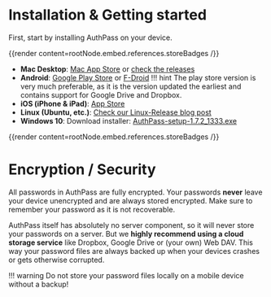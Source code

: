 # Installation & Getting started 

First, start by installing AuthPass on your device.

{{render content=rootNode.embed.references.storeBadges /}}

* **Mac Desktop**: [Mac App Store](https://apps.apple.com/app/authpass-password-manager/id1478552452?ls=1&mt=12&at=11l8ru) or [check the releases](https://github.com/authpass/authpass/releases)
* **Android**: [Google Play Store](https://play.google.com/store/apps/details?id=design.codeux.authpass&referrer=utm_source%3Dwebsite) or [F-Droid](https://f-droid.org/packages/design.codeux.authpass.fdroid/)
  !!! hint
      The play store version is very much preferable, as it is the version updated the earliest
      and contains support for Google Drive and Dropbox.
* **iOS (iPhone & iPad)**: [App Store](https://apps.apple.com/app/authpass-password-manager/id1479297675?ls=1&ct=website&at=11l8ru)
* **Linux (Ubuntu, etc.)**: [Check our Linux-Release blog post](/articles/linux-release/)
* **Windows 10**: Download installer: [AuthPass-setup-1.7.2_1333.exe](https://data.authpass.app/data/artifacts/AuthPass-setup-1.7.2_1333.exe)

{{render content=rootNode.embed.references.storeBadges /}}

# Encryption / Security

All passwords in AuthPass are fully encrypted. Your passwords **never** leave your device unencrypted and
are always stored encrypted. Make sure to remember your password as it is not recoverable.

AuthPass itself has absolutely no server component, so it will never store your passwords on a server.
But we **highly recommend using a cloud storage service** like Dropbox, Google Drive or (your own)
Web DAV. This way your password files are always backed up when your devices crashes or gets otherwise
corrupted.

!!! warning
    Do not store your password files locally on a mobile device without a backup! 
